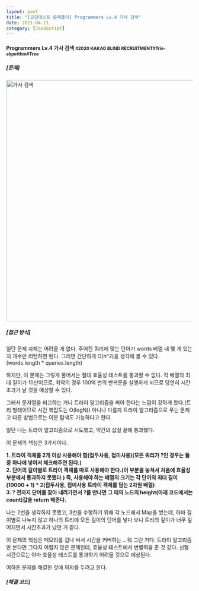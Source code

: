 ```yaml
---
layout: post
title: "[코딩테스트 문제풀이] Programmers Lv.4 가사 검색"
date: 2021-04-21
category: [JavaScript]
---
```


<h4>Programmers Lv.4 가사 검색 <small>#2020 KAKAO BLIND RECRUITMENT#Trie-algorithm#Tree</small></h4>

<h5>[문제]</h5>

<img width="650" alt="가사 검색" src="https://user-images.githubusercontent.com/49034615/115563299-59f5d300-a2f2-11eb-8b24-5d560a8704ae.png">

<h5>[접근 방식]</h5>
일단 문제 자체는 어려울 게 없다. 주어진 쿼리에 맞는 단어가 words 배열 내 몇 개 있는지 개수만 리턴하면 된다. 그러면 간단하게 O(n^2)을 생각해 볼 수 있다. (words.length * queries.length)

하지만, 이 문제는 그렇게 풀어서는 절대 효율성 테스트를 통과할 수 없다. 각 배열의 최대 길이가 10만이므로, 최악의 경우 100억 번의 반복문을 실행하게 되므로 당연히 시간초과가 날 것을 예상할 수 있다.

그래서 문자열을 비교하는 거니 트라이 알고리즘을 써야 한다는 느낌이 강하게 왔다.(트리 형태이므로 시간 복잡도는 O(logN)) 아니나 다를까 트라이 알고리즘으로 푸는 문제고 다른 방법으로는 이분 탐색도 가능하다고 한다.

일단 나는 트라이 알고리즘으로 시도했고, 약간의 삽질 끝에 통과했다.

이 문제의 핵심은 3가지이다.

<b>1. 트라이 객체를 2개 이상 사용해야 함(접두사용, 접미사용)(모든 쿼리가 ?인 경우는 둘 중 하나에 넣어서 체크해주면 된다.)</b><br>
<b>2. 단어의 길이별로 트라이 객체를 따로 사용해야 한다.(이 부분을 놓쳐서 처음에 효율성 부분에서 통과하지 못했다.) 즉, 사용해야 하는 배열의 크기는 각 단어의 최대 길이(10000 + 1) * 2(접두사용, 접미사용 트라이 객체를 담는 2차원 배열)</b><br>
<b>3. ? 전까지 단어를 찾아 내려가면서 ?를 만나면 그 때의 노드의 height(아래 코드에서는 count)값을 return 해준다.</b>

나는 2번을 생각하지 못했고, 3번을 수행하기 위해 각 노드에서 Map을 썼는데, 아마 길이별로 나누지 않고 하나의 트리에 모든 길이의 단어를 넣다 보니 트리의 깊이가 너무 깊어지면서 시간초과가 났던 거 같다.

이 문제의 핵심은 메모리를 겁나 써서 시간을 커버하는 .. 뭐 그런 거다. 트라이 알고리즘만 본다면 그다지 어렵지 않은 문제인데, 효율성 테스트에서 변별력을 준 것 같다. 선형 시간으로는 아마 효율성 테스트를 통과하기 
어려울 것으로 에상된다.

여하튼 문제를 해결한 것에 의의를 두려고 한다. 

<h5>[해결 코드]</h5>
<script src="https://gist.github.com/SUPINKIM/1bd6fd708afc417ff12c85540ce81ad3.js"></script>
